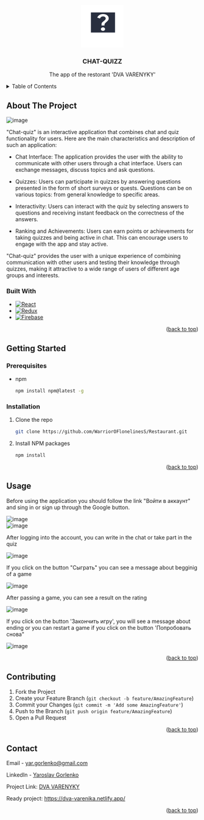 <a name="readme-top"></a>
<div align='center'>
  <img src='https://github.com/WarriorOFlonelinesS/chat-quizz/blob/master/public/favicon.svg'>
</div>
  <h3 align="center">CHAT-QUIZZ</h3>
  <p align="center">
    The app of the restorant 'DVA VARENYKY'
    <br />
</div>
<details>
  <summary>Table of Contents</summary>
  <ol>
    <li>
      <a href="#about-the-project">About The Project</a>
      <ul>
        <li><a href="#built-with">Built With</a></li>
      </ul>
    </li>
    <li>
      <a href="#getting-started">Getting Started</a>
      <ul>
        <li><a href="#prerequisites">Prerequisites</a></li>
        <li><a href="#installation">Installation</a></li>
      </ul>
    </li>
    <li><a href="#usage">Usage</a></li>
    <li><a href="#contributing">Contributing</a></li>
    <li><a href="#contact">Contact</a></li>
  </ol>
</details>



<!-- ABOUT THE PROJECT -->
## About The Project
![image](https://github.com/WarriorOFlonelinesS/chat-quizz/assets/98014616/4b21b707-a55a-4ea6-af5f-c23b3698f687)

"Chat-quiz" is an interactive application that combines chat and quiz functionality for users. Here are the main characteristics and description of such an application:

+ Chat Interface: The application provides the user with the ability to communicate with other users through a chat interface. Users can exchange messages, discuss topics and ask questions.

+ Quizzes: Users can participate in quizzes by answering questions presented in the form of short surveys or quests. Questions can be on various topics: from general knowledge to specific areas.

+ Interactivity: Users can interact with the quiz by selecting answers to questions and receiving instant feedback on the correctness of the answers.

+ Ranking and Achievements: Users can earn points or achievements for taking quizzes and being active in chat. This can encourage users to engage with the app and stay active.

"Chat-quiz" provides the user with a unique experience of combining communication with other users and testing their knowledge through quizzes, making it attractive to a wide range of users of different age groups and interests.

### Built With

* [![React][React]][React-url]
* [![Redux][Redux]][Redux-url]
* [![Firebase][Firebase]][Firebase-url]
<p align="right">(<a href="#readme-top">back to top</a>)</p>



<!-- GETTING STARTED -->
## Getting Started
### Prerequisites

* npm
  ```sh
  npm install npm@latest -g
  ```

### Installation

1. Clone the repo
   ```sh
   git clone https://github.com/WarriorOFlonelinesS/Restaurant.git
   ```
2. Install NPM packages
   ```sh
   npm install
   ```

<p align="right">(<a href="#readme-top">back to top</a>)</p>

## Usage
<p>
  Before using the application you should follow the link "Войти в аккаунт" and sing in or sign up through the Google button. 
</p>

![image](https://github.com/WarriorOFlonelinesS/chat-quizz/assets/98014616/362f2903-00ff-47f0-bc45-76d7d51efc8d)
<br>
![image](https://github.com/WarriorOFlonelinesS/chat-quizz/assets/98014616/1b72451f-1b04-41e7-82bb-bd892d567608)

<p>
  Аfter logging into the account, you can write in the chat or take part in the quiz
</p>

![image](https://github.com/WarriorOFlonelinesS/chat-quizz/assets/98014616/570f238c-9a99-463d-a03a-2e7590dc374c)

<p>
  If you click on the button "Сыграть" you can see a message about begginig of a game
</p>

![image](https://github.com/WarriorOFlonelinesS/chat-quizz/assets/98014616/e0ff2058-785a-4e4a-89af-29bb05bcfd94)

<p>
    After passing a game, you can see a result on the rating
</p>

![image](https://github.com/WarriorOFlonelinesS/chat-quizz/assets/98014616/04716d06-4bb5-4c1f-99d5-b617b471f292)


<p>
    If you click on the button 'Закончить игру', you will see a message about ending or you can restart a game if you click on the button 'Попробовать снова" 
</p>

![image](https://github.com/WarriorOFlonelinesS/chat-quizz/assets/98014616/09f75158-c028-4943-ba01-0880ca6e679a)


<p align="right">(<a href="#readme-top">back to top</a>)</p>

## Contributing

1. Fork the Project
2. Create your Feature Branch (`git checkout -b feature/AmazingFeature`)
3. Commit your Changes (`git commit -m 'Add some AmazingFeature'`)
4. Push to the Branch (`git push origin feature/AmazingFeature`)
5. Open a Pull Request

<p align="right">(<a href="#readme-top">back to top</a>)</p>

## Contact

Email - yar.gorlenko@gmail.com

LinkedIn - [Yaroslav Gorlenko](https://www.linkedin.com/in/yaroslav-gorlenko-a6bb60297/)

Project Link: [DVA VARENYKY](https://github.com//WarriorOFlonelinesS/Restaurant)

Ready project: https://dva-varenika.netlify.app/

<p align="right">(<a href="#readme-top">back to top</a>)</p>

[product-screenshot]: images/screenshot.png
[React]: https://img.shields.io/badge/react-20232A?style=for-the-badge&logo=react&logoColor=blue
[React-url]: https://legacy.reactjs.org/
[Redux]: https://img.shields.io/badge/redux-20232A?style=for-the-badge&logo=redux&logoColor=764abc
[Redux-url]: https://redux.js.org/
[Firebase]: https://img.shields.io/badge/firebase-20232A?style=for-the-badge&logo=firebase&logoColor=yellow
[Firebase-url]: https://firebase.google.com/
